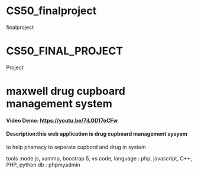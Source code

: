 # CS50_finalproject
finalproject
# CS50_FINAL_PROJECT
Project
# maxwell drug cupboard management system
#### Video Demo:  <https://youtu.be/7iLOD17oCFw>
#### Description:this web application is drug cupboard management sysyem 
to help phamacy to seperate cupbord and drug in system

tools :node js, xammp, boostrap 5, vs code, 
language : php, javascript, C++, PHP, python
db : phpmyadmin

